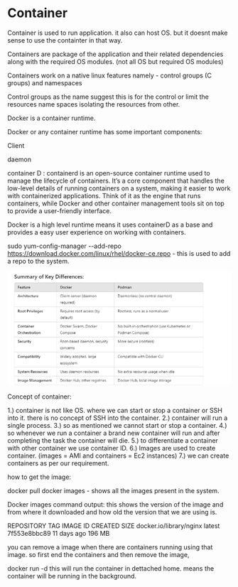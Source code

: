 # Container

Container is used to run application. it also can host OS. but it doesnt make sense to use the containter in that way.

Containers are package of the application and their related dependencies along with the required OS modules. (not all OS but required OS modules)

Containers work on a native linux features namely - control groups (C groups) and namespaces 

Control groups as the name suggest this is for the control or limit the resources
name spaces isolating the resources from other.

Docker is a container runtime.

Docker or any container runtime has some important components:

Client

daemon

container D : containerd is an open-source container runtime used to manage the lifecycle of containers. It’s a core component that handles the low-level details of running containers on a system, making it easier to work with containerized applications. Think of it as the engine that runs containers, while Docker and other container management tools sit on top to provide a user-friendly interface.

Docker is a high level runtime means it uses containerD as a base and provides a easy user experience on working with containers. 

 sudo yum-config-manager --add-repo https://download.docker.com/linux/rhel/docker-ce.repo - this is used to add a repo to the system.

![alt text](image.png)


Concept of container:

1.) container is not like OS. where we can start or stop a container or SSH into it. there is no concept of SSH into the container. 
2.) container will run a single process.
3.) so as mentioned we cannot start or stop a container. 
4.) so whenever we run a container a brand new container will run and after completing the task the container will die.
5.) to differentiate a container with other container we use container ID.
6.) Images are used to create container. (images = AMI and containers = Ec2 instances)
7.) we can create containers as per our requirement.

how to get the image:

docker pull <image-name>
docker images - shows all the images present in the system.


Docker images command output: this shows the version of the image and from where it downloaded and how old the version that we are using is.

REPOSITORY               TAG         IMAGE ID      CREATED      SIZE
docker.io/library/nginx  latest      7f553e8bbc89  11 days ago  196 MB

you can remove a image when there are containers running using that image. so first end the containers and then remove the image, 


docker run -d <image-name> this will run the container in dettached home. means the container will be running in the background.


